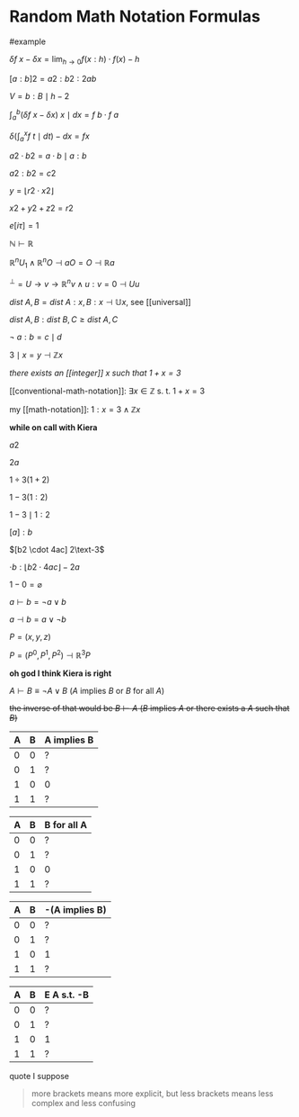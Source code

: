 # Random Math Notation Formulas

#example

$\delta f\ x - \delta x = \lim_{h \to 0} f (x : h) \cdot f (x) - h$

$[a : b]2 = a2 : b2 : 2ab$

$V = b : B \mid h - 2$

$\int_a^b (\delta f\ x - \delta x)\ x \mid dx = f\ b \cdot f\ a$

$\delta (\int_a^x f\ t \mid dt) - dx= f x$

$a2 \cdot b2 = a \cdot b \mid a : b$

$a2 : b2 = c2$

$y = \lfloor r2 \cdot x2 \rfloor$

$x2 + y2 + z2 = r2$

$e[i\tau] = 1$

$\mathbb N \vdash \mathbb R$

$\mathbb R^nU_1 \land \mathbb R^nO \dashv aO = O \dashv \mathbb R a$

$^\perp = U \to v \to \mathbb R^nv \land u : v = 0 \dashv U u$

$dist\ A, B = dist\ A : x, B : x \dashv \mathbb U x$, see [[universal]]

$dist\ A, B : dist\ B, C \ge dist\ A, C$

$\lnot\ a : b = c \mid d$

$3 \mid x = y \dashv \mathbb Z x$

_there exists an [[integer]] $x$ such that $1 + x = 3$_

[[conventional-math-notation]]: $\exists x \in \mathbb Z \text{\ \ \ s. t.\ \ \ } 1 + x = 3$

my [[math-notation]]: $1 : x = 3 \land \mathbb Z x$

**while on call with Kiera**

$a2$

$2a$

$1 \div 3 (1 + 2)$

$1 - 3(1 : 2)$

$1 - 3 \mid 1 : 2$

$[a] : b$

$[b2 \cdot 4ac] 2\text-3$

$\cdot b : \lfloor b2 \cdot 4ac \rfloor - 2a$

$1 - 0 = \varnothing$

$a \vdash b = \lnot a \lor b$

$a \dashv b = a \lor \lnot b$

$P = (x, y, z)$

$P = (P^0, P^1, P^2) \dashv \mathbb R^3 P$

**oh god I think Kiera is right**

$A \vdash B \equiv \lnot A \lor B$ ($A$ implies $B$ or $B$ for all $A$)

~~the inverse of that would be $B \vdash A$ ($B$ implies $A$ or there exists a $A$ such that $B$)~~

| A   | B   | A implies B |
| --- | --- | ----------- |
| 0   | 0   | ?           |
| 0   | 1   | ?           |
| 1   | 0   | 0           |
| 1   | 1   | ?           |

| A   | B   | B for all A |
| --- | --- | ----------- |
| 0   | 0   | ?           |
| 0   | 1   | ?           |
| 1   | 0   | 0           |
| 1   | 1   | ?           |

| A   | B   | -(A implies B) |
| --- | --- | -------------- |
| 0   | 0   | ?              |
| 0   | 1   | ?              |
| 1   | 0   | 1              |
| 1   | 1   | ?              |

| A   | B   | E A s.t. -B |
| --- | --- | ----------- |
| 0   | 0   | ?           |
| 0   | 1   | ?           |
| 1   | 0   | 1           |
| 1   | 1   | ?           |

quote I suppose

> more brackets means more explicit, but less brackets means less complex and less confusing
